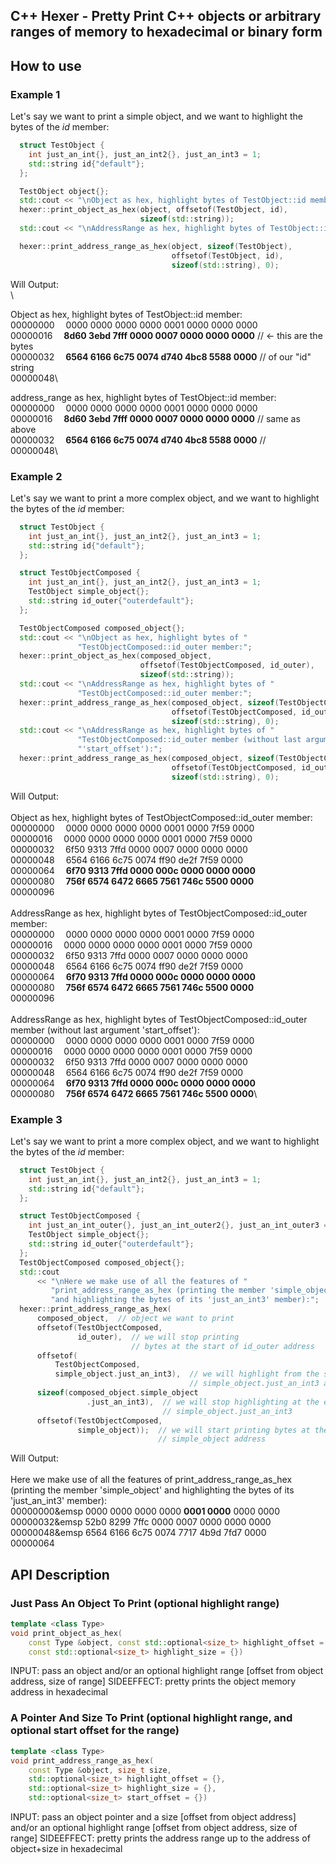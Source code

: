 ## C++ Hexer - Pretty Print C++ objects or arbitrary ranges of memory to hexadecimal or binary form
## How to use
### Example 1
Let's say we want to print a simple object, and we want to highlight the bytes of the _id_ member:
```c++
  struct TestObject {
    int just_an_int{}, just_an_int2{}, just_an_int3 = 1;
    std::string id{"default"};
  };

  TestObject object{};
  std::cout << "\nObject as hex, highlight bytes of TestObject::id member:";
  hexer::print_object_as_hex(object, offsetof(TestObject, id),
                             sizeof(std::string));
  std::cout << "\nAddressRange as hex, highlight bytes of TestObject::id member:";

  hexer::print_address_range_as_hex(object, sizeof(TestObject),
                                    offsetof(TestObject, id),
                                    sizeof(std::string), 0);
```
Will Output:\
\

Object as hex, highlight bytes of TestObject::id member:\
00000000&emsp;        0000 0000 0000 0000 0001 0000 0000 0000\
00000016&emsp;        **8d60 3ebd 7fff 0000 0007 0000 0000 0000**    // <- this are the bytes\
00000032&emsp;        **6564 6166 6c75 0074 d740 4bc8 5588 0000**    //    of our "id" string\
00000048\

address_range as hex, highlight bytes of TestObject::id member:\
00000000&emsp;        0000 0000 0000 0000 0001 0000 0000 0000\
00000016&emsp;        **8d60 3ebd 7fff 0000 0007 0000 0000 0000**    // same as above\
00000032&emsp;        **6564 6166 6c75 0074 d740 4bc8 5588 0000**    // \
00000048\

### Example 2
Let's say we want to print a more complex object, and we want to highlight the bytes of the _id_ member:
```c++
  struct TestObject {
    int just_an_int{}, just_an_int2{}, just_an_int3 = 1;
    std::string id{"default"};
  };

  struct TestObjectComposed {
    int just_an_int{}, just_an_int2{}, just_an_int3 = 1;
    TestObject simple_object{};
    std::string id_outer{"outerdefault"};
  };

  TestObjectComposed composed_object{};
  std::cout << "\nObject as hex, highlight bytes of "
               "TestObjectComposed::id_outer member:";
  hexer::print_object_as_hex(composed_object,
                             offsetof(TestObjectComposed, id_outer),
                             sizeof(std::string));
  std::cout << "\nAddressRange as hex, highlight bytes of "
               "TestObjectComposed::id_outer member:";
  hexer::print_address_range_as_hex(composed_object, sizeof(TestObjectComposed),
                                    offsetof(TestObjectComposed, id_outer),
                                    sizeof(std::string), 0);
  std::cout << "\nAddressRange as hex, highlight bytes of "
               "TestObjectComposed::id_outer member (without last argument "
               "'start_offset'):";
  hexer::print_address_range_as_hex(composed_object, sizeof(TestObjectComposed),
                                    offsetof(TestObjectComposed, id_outer),
                                    sizeof(std::string), 0);
```
Will Output:\
\
Object as hex, highlight bytes of TestObjectComposed::id_outer member:\
00000000&emsp;        0000 0000 0000 0000 0001 0000 7f59 0000\
00000016&emsp;        0000 0000 0000 0000 0001 0000 7f59 0000\
00000032&emsp;        6f50 9313 7ffd 0000 0007 0000 0000 0000\
00000048&emsp;        6564 6166 6c75 0074 ff90 de2f 7f59 0000\
00000064&emsp;        **6f70 9313 7ffd 0000 000c 0000 0000 0000**\
00000080&emsp;        **756f 6574 6472 6665 7561 746c 5500 0000**\
00000096\
\
AddressRange as hex, highlight bytes of TestObjectComposed::id_outer member:\
00000000&emsp;        0000 0000 0000 0000 0001 0000 7f59 0000\
00000016&emsp;        0000 0000 0000 0000 0001 0000 7f59 0000\
00000032&emsp;        6f50 9313 7ffd 0000 0007 0000 0000 0000\
00000048&emsp;        6564 6166 6c75 0074 ff90 de2f 7f59 0000\
00000064&emsp;        **6f70 9313 7ffd 0000 000c 0000 0000 0000**\
00000080&emsp;        **756f 6574 6472 6665 7561 746c 5500 0000**\
00000096\
\
AddressRange as hex, highlight bytes of TestObjectComposed::id_outer member (without last argument 'start_offset'):\
00000000&emsp;        0000 0000 0000 0000 0001 0000 7f59 0000\
00000016&emsp;        0000 0000 0000 0000 0001 0000 7f59 0000\
00000032&emsp;        6f50 9313 7ffd 0000 0007 0000 0000 0000\
00000048&emsp;        6564 6166 6c75 0074 ff90 de2f 7f59 0000\
00000064&emsp;        **6f70 9313 7ffd 0000 000c 0000 0000 0000**\
00000080&emsp;        **756f 6574 6472 6665 7561 746c 5500 0000**\
### Example 3
Let's say we want to print a more complex object, and we want to highlight the bytes of the _id_ member:
```c++
  struct TestObject {
    int just_an_int{}, just_an_int2{}, just_an_int3 = 1;
    std::string id{"default"};
  };

  struct TestObjectComposed {
    int just_an_int_outer{}, just_an_int_outer2{}, just_an_int_outer3 = 1;
    TestObject simple_object{};
    std::string id_outer{"outerdefault"};
  };
  TestObjectComposed composed_object{};
  std::cout
      << "\nHere we make use of all the features of "
         "print_address_range_as_hex (printing the member 'simple_object' "
         "and highlighting the bytes of its 'just_an_int3' member):";
  hexer::print_address_range_as_hex(
      composed_object,  // object we want to print
      offsetof(TestObjectComposed,
               id_outer),  // we will stop printing
                           // bytes at the start of id_outer address
      offsetof(
          TestObjectComposed,
          simple_object.just_an_int3),  // we will highlight from the start of
                                        // simple_object.just_an_int3 address
      sizeof(composed_object.simple_object
                 .just_an_int3),  // we will stop highlighting at the end of
                                  // simple_object.just_an_int3
      offsetof(TestObjectComposed,
               simple_object));  // we will start printing bytes at the start of
                                 // simple_object address
```
Will Output:\
\
Here we make use of all the features of print_address_range_as_hex (printing the member 'simple_object' and highlighting the bytes of its 'just_an_int3' member):\
00000000&emsp        0000 0000 0000 0000 **0001 0000** 0000 0000\
00000032&emsp        52b0 8299 7ffc 0000 0007 0000 0000 0000\
00000048&emsp        6564 6166 6c75 0074 7717 4b9d 7fd7 0000\
00000064
## API Description
### Just Pass An Object To Print (optional highlight range)
```c++
template <class Type>
void print_object_as_hex(
    const Type &object, const std::optional<size_t> highlight_offset = {},
    const std::optional<size_t> highlight_size = {})
```
INPUT: pass an object and/or an optional highlight range [offset from object
address, size of range] SIDEEFFECT: pretty prints the object memory address
in hexadecimal

### A Pointer And Size To Print (optional highlight range, and optional start offset for the range)
```c++
template <class Type>
void print_address_range_as_hex(
    const Type &object, size_t size,
    std::optional<size_t> highlight_offset = {},
    std::optional<size_t> highlight_size = {},
    std::optional<size_t> start_offset = {})
```
INPUT: pass an object pointer and a size [offset from object address] and/or an
optional highlight range [offset from object address, size of range]
SIDEEFFECT: pretty prints the address range up to the address of
object+size in hexadecimal
